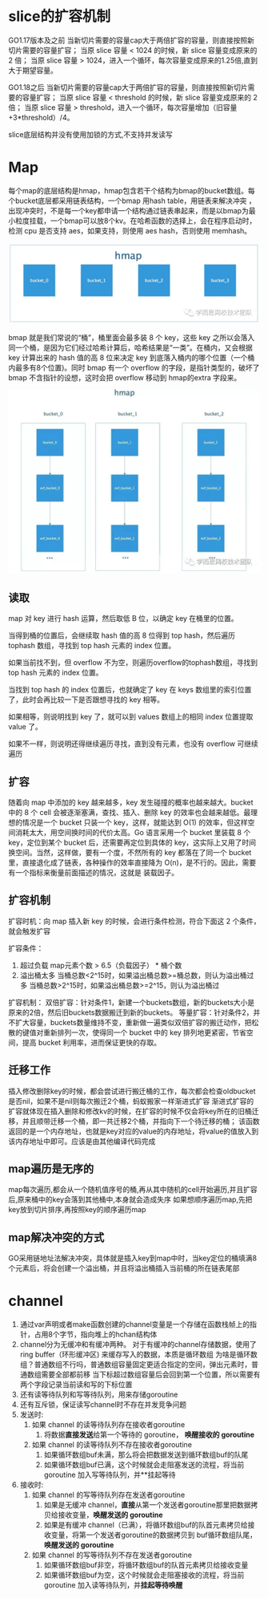 # slice的扩容机制

GO1.17版本及之前
当新切片需要的容量cap大于两倍扩容的容量，则直接按照新切片需要的容量扩容；
当原 slice 容量 < 1024 的时候，新 slice 容量变成原来的 2 倍；
当原 slice 容量 > 1024，进入一个循环，每次容量变成原来的1.25倍,直到大于期望容量。

GO1.18之后
当新切片需要的容量cap大于两倍扩容的容量，则直接按照新切片需要的容量扩容；
当原 slice 容量 < threshold 的时候，新 slice 容量变成原来的 2 倍；
当原 slice 容量 > threshold，进入一个循环，每次容量增加（旧容量+3*threshold）/4。

slice底层结构并没有使用加锁的方式,不支持并发读写

# Map
每个map的底层结构是hmap，hmap包含若干个结构为bmap的bucket数组。每个bucket底层都采用链表结构，一个bmap
用hash table，用链表来解决冲突 ，出现冲突时，不是每一个key都申请一个结构通过链表串起来，而是以bmap为最小粒度挂载，一个bmap可以放8个kv。在哈希函数的选择上，会在程序启动时，检测 cpu 是否支持 aes，如果支持，则使用 aes hash，否则使用 memhash。

<img src="./assets/map/hmap.png" alt="img" />

bmap 就是我们常说的“桶”，桶里面会最多装 8 个 key，这些 key 之所以会落入同一个桶，是因为它们经过哈希计算后，哈希结果是“一类”。在桶内，又会根据 key 计算出来的 hash 值的高 8 位来决定 key 到底落入桶内的哪个位置（一个桶内最多有8个位置)。同时 bmap 有一个 overflow 的字段，是指针类型的，破坏了 bmap 不含指针的设想，这时会把 overflow 移动到 hmap的extra 字段来。

<img src="./assets/map/hmap-bmap.png" alt="img" />

## 读取
map 对 key 进行 hash 运算，然后取低 B 位，以确定 key 在桶里的位置。

当得到桶的位置后，会继续取 hash 值的高 8 位得到 top hash，然后遍历 tophash 数组，寻找到 top hash 元素的 index 位置。

如果当前找不到，但 overflow 不为空，则遍历overflow的tophash数组，寻找到 top hash 元素的 index 位置。

当找到 top hash 的 index 位置后，也就确定了 key 在 keys 数组里的索引位置了，此时会再比较一下是否跟想寻找的 key 相等。

如果相等，则说明找到 key 了，就可以到 values 数组上的相同 index 位置提取 value 了。

如果不一样，则说明还得继续遍历寻找，直到没有元素，也没有 overflow 可继续遍历

## 扩容
随着向 map 中添加的 key 越来越多，key 发生碰撞的概率也越来越大。bucket 中的 8 个 cell 会被逐渐塞满，查找、插入、删除 key 的效率也会越来越低。最理想的情况是一个 bucket 只装一个 key，这样，就能达到 O(1) 的效率，但这样空间消耗太大，用空间换时间的代价太高。Go 语言采用一个 bucket 里装载 8 个 key，定位到某个 bucket 后，还需要再定位到具体的 key，这实际上又用了时间换空间。当然，这样做，要有一个度，不然所有的 key 都落在了同一个 bucket 里，直接退化成了链表，各种操作的效率直接降为 O(n)，是不行的。因此，需要有一个指标来衡量前面描述的情况，这就是 装载因子。

## 扩容机制
扩容时机：向 map 插入新 key 的时候，会进行条件检测，符合下面这 2 个条件，就会触发扩容

扩容条件：
1. 超过负载 map元素个数 > 6.5（负载因子） * 桶个数
2. 溢出桶太多
当桶总数<2^15时，如果溢出桶总数>=桶总数，则认为溢出桶过多
当桶总数>2^15时，如果溢出桶总数>=2^15，则认为溢出桶过

扩容机制：
双倍扩容：针对条件1，新建一个buckets数组，新的buckets大小是原来的2倍，然后旧buckets数据搬迁到新的buckets。
等量扩容：针对条件2，并不扩大容量，buckets数量维持不变，重新做一遍类似双倍扩容的搬迁动作，把松散的键值对重新排列一次，使得同一个 bucket 中的 key 排列地更紧密，节省空间，提高 bucket 利用率，进而保证更快的存取。

## 迁移工作
插入修改删除key的时候，都会尝试进行搬迁桶的工作，每次都会检查oldbucket是否nil，如果不是nil则每次搬迁2个桶，蚂蚁搬家一样渐进式扩容
渐进式扩容的扩容就体现在插入删除和修改kv的时候，在扩容的时候不仅会将key所在的旧桶迁移，并且顺带迁移一个桶，即一共迁移2个桶，并指向下一个待迁移的桶； 该函数返回的是一个内存地址，也就是key对应的value的内存地址，将value的值放入到该内存地址中即可。应该是由其他编译代码完成

## map遍历是无序的
map每次遍历,都会从一个随机值序号的桶,再从其中随机的cell开始遍历,并且扩容后,原来桶中的key会落到其他桶中,本身就会造成失序
如果想顺序遍历map,先把key放到切片排序,再按照key的顺序遍历map

## map解决冲突的方式
GO采用链地址法解决冲突，具体就是插入key到map中时，当key定位的桶填满8个元素后，将会创建一个溢出桶，并且将溢出桶插入当前桶的所在链表尾部

# channel
1. 通过var声明或者make函数创建的channel变量是一个存储在函数栈帧上的指针，占用8个字节，指向堆上的hchan结构体
2. channel分为无缓冲和有缓冲两种。 对于有缓冲的channel存储数据，使用了 ring buffer（环形缓冲区) 来缓存写入的数据，本质是循环数组 为啥是循环数组？普通数组不行吗，普通数组容量固定更适合指定的空间，弹出元素时，普通数组需要全部都前移 
当下标超过数组容量后会回到第一个位置，所以需要有两个字段记录当前读和写的下标位置
3. 还有读等待队列和写等待队列，用来存储goroutine
4. 还有互斥锁，保证读写channel时不存在并发竞争问题
5. 发送时:
   1. 如果 channel 的读等待队列存在接收者goroutine 
      1. 将数据**直接发送**给第一个等待的 goroutine， **唤醒接收的 goroutine**
   2. 如果 channel 的读等待队列不存在接收者goroutine 
      1. 如果循环数组buf未满，那么将会把数据发送到循环数组buf的队尾 
      2. 如果循环数组buf已满，这个时候就会走阻塞发送的流程，将当前 goroutine 加入写等待队列，并**挂起等待
6. 接收时:
   1. 如果 channel 的写等待队列存在发送者goroutine 
      1. 如果是无缓冲 channel，**直接**从第一个发送者goroutine那里把数据拷贝给接收变量，**唤醒发送的 goroutine**
      2. 如果是有缓冲 channel（已满），将循环数组buf的队首元素拷贝给接收变量，将第一个发送者goroutine的数据拷贝到 buf循环数组队尾，**唤醒发送的 goroutine**
   2. 如果 channel 的写等待队列不存在发送者goroutine 
      1. 如果循环数组buf非空，将循环数组buf的队首元素拷贝给接收变量 
      2. 如果循环数组buf为空，这个时候就会走阻塞接收的流程，将当前 goroutine 加入读等待队列，并**挂起等待唤醒**




